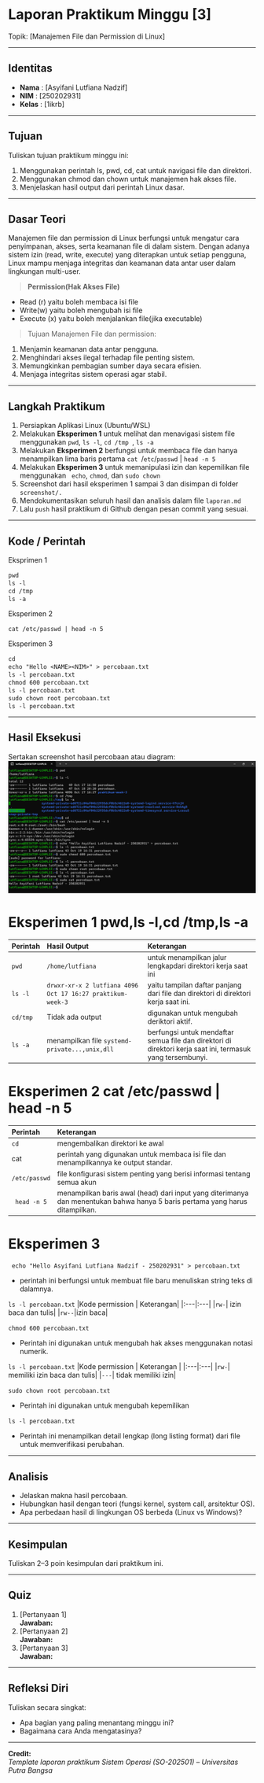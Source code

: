 
# Laporan Praktikum Minggu [3]
Topik: [Manajemen File dan Permission di Linux]

---

## Identitas
- **Nama**  : [Asyifani Lutfiana Nadzif]  
- **NIM**   : [250202931]  
- **Kelas** : [1ikrb]

---

## Tujuan
Tuliskan tujuan praktikum minggu ini: 
1.  Menggunakan perintah ls, pwd, cd, cat untuk navigasi file dan direktori.
2. Menggunakan chmod dan chown untuk manajemen hak akses file.
3. Menjelaskan hasil output dari perintah Linux dasar.

---

## Dasar Teori
Manajemen file dan permission di Linux berfungsi untuk mengatur cara penyimpanan, akses, serta keamanan file di dalam sistem. Dengan adanya sistem izin (read, write, execute) yang diterapkan untuk setiap pengguna, Linux mampu menjaga integritas dan keamanan data antar user dalam lingkungan multi-user.
 > **Permission(Hak Akses File)**
 - Read (r) yaitu boleh membaca isi file
 - Write(w) yaitu boleh mengubah isi file
 - Execute (x) yaitu boleh menjalankan file(jika executable)
> Tujuan Manajemen File dan permission:
1. Menjamin keamanan data antar pengguna.
2. Menghindari akses ilegal terhadap file penting sistem.
3. Memungkinkan pembagian sumber daya secara efisien.
4. Menjaga integritas sistem operasi agar stabil.

---

## Langkah Praktikum
1. Persiapkan Aplikasi Linux (Ubuntu/WSL)
2. Melakukan **Eksperimen 1** untuk melihat dan menavigasi sistem file menggunakan  ``pwd``, ``ls -l``, ``cd /tmp ``, ``ls -a``
3. Melakukan **Eksperimen 2** berfungsi untuk membaca file dan hanya menampilkan lima baris pertama ``cat ``/``etc``/``passwd`` | ``head -n 5``  
4. Melakukan **Eksperimen 3** untuk memanipulasi izin dan kepemilikan file menggunakan `` echo``, ``chmod``, dan ``sudo chown``
5. Screenshot  dari hasil eksperimen  1 sampai 3 dan disimpan di folder ``screenshot/.``
6. Mendokumentasikan seluruh hasil dan analisis dalam file ``laporan.md``
7. Lalu ``push`` hasil praktikum di Github dengan pesan commit yang sesuai.

---

## Kode / Perintah
Eksprimen 1
```
pwd
ls -l
cd /tmp
ls -a
```

Eksperimen 2
```
cat /etc/passwd | head -n 5
```

Eksperimen 3 
```
cd
echo "Hello <NAME><NIM>" > percobaan.txt
ls -l percobaan.txt
chmod 600 percobaan.txt
ls -l percobaan.txt
sudo chown root percobaan.txt
ls -l percobaan.txt
```

---

## Hasil Eksekusi
Sertakan screenshot hasil percobaan atau diagram:
![Screenshot hasil](./screenshots/linux_fs.png)

# Eksperimen 1 pwd,ls -l,cd /tmp,ls -a
| Perintah | Hasil Output | Keterangan |
|:---|:---|:---|
|``pwd``| ``/home/lutfiana`` |untuk menampilkan jalur lengkapdari direktori kerja saat ini|
|``ls -l``| ``drwxr-xr-x 2 lutfiana 4096 Oct 17 16:27 praktikum-week-3``| yaitu tampilan daftar panjang dari file dan direktori di direktori kerja saat ini.|
| ``cd/tmp`` | Tidak ada output | digunakan untuk mengubah deriktori aktif.|
| ``ls -a``| menampilkan file ``systemd-private...,unix,dll``|berfungsi untuk mendaftar semua file dan direktori di direktori kerja saat ini, termasuk yang tersembunyi.|

# Eksperimen 2 cat /etc/passwd | head -n 5
|Perintah | Keterangan|
|:---|:---|
|``cd``| mengembalikan direktori ke awal|
|cat| perintah yang digunakan untuk membaca isi file dan menampilkannya ke output standar.|
|``/etc/passwd``|file konfigurasi sistem penting yang berisi informasi tentang semua akun|
| `` head -n 5``| menampilkan baris awal (head) dari input yang diterimanya dan menentukan bahwa hanya 5 baris pertama yang harus ditampilkan.

# Eksperimen 3 

`` echo "Hello Asyifani Lutfiana Nadzif - 250202931" > percobaan.txt``
- perintah ini berfungsi untuk membuat file baru menuliskan string teks di dalamnya.
  
``ls -l percobaan.txt``
|Kode permission | Keterangan|
|:---|:---|
|``rw-``| izin baca dan tulis|
|``rw--``|izin baca|

``chmod 600 percobaan.txt``
- Perintah ini digunakan untuk mengubah hak akses menggunakan notasi numerik.
  
``ls -l percobaan.txt``
|Kode permission | Keterangan |
|:---|:---|
|``rw-``| memiliki izin baca dan tulis|
|``---``| tidak memiliki izin|


``sudo chown root percobaan.txt``
- Perintah ini digunakan untuk mengubah kepemilikan
  
``ls -l percobaan.txt``
- Perintah ini menampilkan detail lengkap (long listing format) dari file untuk memverifikasi perubahan.

---

## Analisis
- Jelaskan makna hasil percobaan.  
- Hubungkan hasil dengan teori (fungsi kernel, system call, arsitektur OS).  
- Apa perbedaan hasil di lingkungan OS berbeda (Linux vs Windows)?  

---

## Kesimpulan
Tuliskan 2–3 poin kesimpulan dari praktikum ini.

---

## Quiz
1. [Pertanyaan 1]  
   **Jawaban:**  
2. [Pertanyaan 2]  
   **Jawaban:**  
3. [Pertanyaan 3]  
   **Jawaban:**  

---

## Refleksi Diri
Tuliskan secara singkat:
- Apa bagian yang paling menantang minggu ini?  
- Bagaimana cara Anda mengatasinya?  

---

**Credit:**  
_Template laporan praktikum Sistem Operasi (SO-202501) – Universitas Putra Bangsa_
